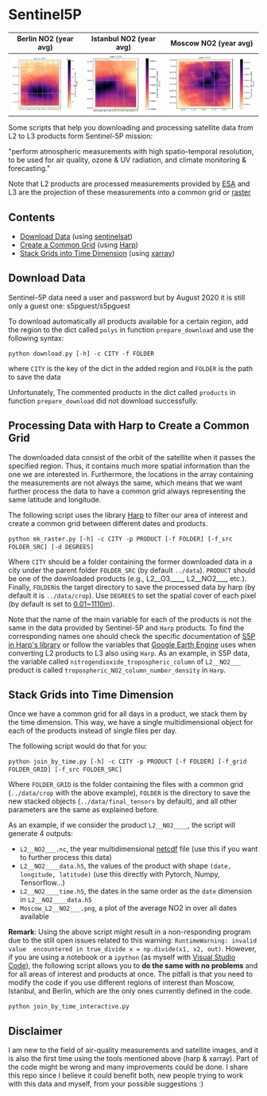 # Sentinel5P


Berlin NO2 (year avg)           |  Istanbul NO2 (year avg)         | Moscow NO2 (year avg)
:-------------------------:|:-------------------------:|:-------------------------:
![Berlin NO2](/images/Berlin_L2__NO2___.png?raw=true "Berlin NO2")  |  ![Istanbul NO2](/images/Istanbul_L2__NO2___.png?raw=true "Istanbul NO2") | ![Moscow NO2](/images/Moscow_L2__NO2___.png?raw=true "Moscow NO2")

Some scripts that help you downloading and processing satellite data from L2 to L3 products form Sentinel-5P mission:  

"perform atmospheric measurements with high spatio-temporal resolution, to be used for air quality, ozone &amp; UV radiation, and climate monitoring &amp; forecasting."  

Note that L2 products are processed measurements provided by [ESA](https://sentinels.copernicus.eu/web/sentinel/missions/sentinel-5p) and L3 are the projection of these measurements into a common grid  or [raster](https://desktop.arcgis.com/en/arcmap/10.3/manage-data/raster-and-images/what-is-raster-data.htm)

## Contents
- [Download Data](#Download-Data) (using [sentinelsat](https://sentinelsat.readthedocs.io/en/stable/api.html))
- [Create a Common Grid](#Processing-Data-with-Harp-to-Create-a-Common-Grid) (using [Harp](http://stcorp.github.io/harp/doc/html/python.html))
- [Stack Grids into Time Dimension](#Stack-Grids-into-Time-Dimension) (using [xarray](http://xarray.pydata.org/en/stable/why-xarray.html))

## Download Data
Sentinel-5P data need a user and password but by August 2020 it is still only a guest one: s5pguest/s5pguest

To download automatically all products available for a certain region, add the region to the dict called `polys` in function `prepare_download` and use the following syntax:
```
python download.py [-h] -c CITY -f FOLDER
```
where `CITY` is the key of the dict in the added region and `FOLDER` is the path to save the data

Unfortunately, The commented products in the dict called `products` in function `prepare_download` did not download successfully.

## Processing Data with Harp to Create a Common Grid
The downloaded data consist of the orbit of the satellite when it passes the specified region. Thus, it contains much more spatial information than the one we are interested in. Furthermore, the locations in the array containing the measurements are not always the same, which means that we want further process the data to have a common grid always representing the same latitude and longitude.

The following script uses the library [Harp](http://stcorp.github.io/harp/doc/html/python.html) to filter our area of interest and create a common grid between different dates and products.
```
python mk_raster.py [-h] -c CITY -p PRODUCT [-f FOLDER] [-f_src FOLDER_SRC] [-d DEGREES]
```
Where `CITY` should be a folder containing the former downloaded data in a city under the parent folder `FOLDER_SRC` (by default `../data`). `PRODUCT` should be one of the downloaded products (e.g., L2__O3____, L2__NO2___, etc.). Finally, `FOLDER`is the target directory to save the processed data by harp (by default it is `../data/crop`). Use `DEGREES` to set the spatial cover of each pixel (by default is set to [0.01~1110m](https://www.usna.edu/Users/oceano/pguth/md_help/html/approx_equivalents.htm#:~:text=1%C2%B0%20%3D%20111%20km%20(or,0.001%C2%B0%20%3D111%20m) )).

Note that the name of the main variable for each of the products is not the same in the data provided by Sentinel-5P and `Harp` products. To find the corresponding names one should check the specific documentation of [S5P in Harp's library](http://stcorp.github.io/harp/doc/html/ingestions/index.html#sentinel-5p-products) or follow the variables that [Google Earth Engine](https://developers.google.com/earth-engine/datasets/catalog/sentinel-5p) uses when converting L2 products to L3 also using `Harp`. As an example, in S5P data, the variable called `nitrogendioxide_tropospheric_column` of `L2__NO2___` product is called `tropospheric_NO2_column_number_density` in `Harp`.

## Stack Grids into Time Dimension

Once we have a common grid for all days in a product, we stack them by the time dimension. This way, we have a single multidimensional object for each of the products instead of single files per day.

The following script would do that for you:
```
python join_by_time.py [-h] -c CITY -p PRODUCT [-f FOLDER] [-f_grid FOLDER_GRID] [-f_src FOLDER_SRC]
```
Where `FOLDER_GRID` is the folder containing the files with a common grid (`../data/crop` with the above example), `FOLDER` is the directory to save the new stacked objects (`../data/final_tensors` by default), and all other parameters are the same as explained before.

As an example, if we consider the product `L2__NO2____`, the script will generate 4 outputs:
- `L2__NO2___.nc`, the year multidimensional [netcdf](http://xarray.pydata.org/en/stable/io.html) file (use this if you want to further process this data)
- `L2__NO2____data.h5`, the values of the product with shape `(date, longitude, latitude)` (use this directly with Pytorch, Numpy, Tensorflow...)
- `L2__NO2____time.h5`, the dates in the same order as the `date` dimension in `L2__NO2____data.h5`
- `Moscow_L2__NO2___.png`, a plot of the average NO2 in over all dates available

**Remark**: Using the above script might result in a non-responding program due to the still open issues related to this warning: `RuntimeWarning: invalid value 
encountered in true_divide
x = np.divide(x1, x2, out)`.
However, if you are using a notebook or a `ipython` (as myself with [Visual Studio Code](https://code.visualstudio.com/docs/python/jupyter-support-py)), the following script allows you to **do the same with no problems** and for all areas of interest and products at once. The pitfall is that you need to modify the code if you use different regions of interest than Moscow, Istanbul, and Berlin, which are the only ones currently defined in the code.
```
python join_by_time_interactive.py
```

## Disclaimer
I am new to the field of air-quality measurements and satellite images, and it is also the first time using the tools mentioned above (harp & xarray). Part of the code might be wrong and many improvements could be done. I share this repo since I believe it could benefit both, new people trying to work with this data and myself, from your possible suggestions :)
